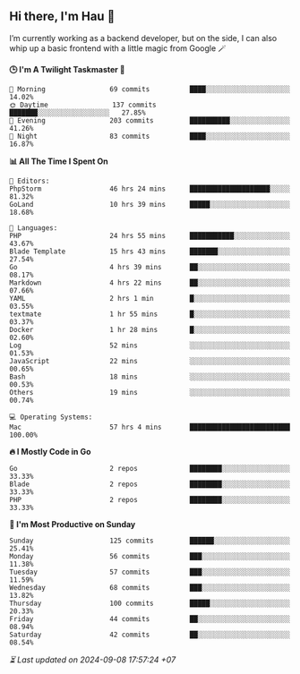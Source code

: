 ## Hi there, I'm Hau 👋
I’m currently working as a backend developer, but on the side, I can also whip up a basic frontend with a little magic from Google 🪄

<!--START_SECTION:readme-stats-->
**🕒 I'm A Twilight Taskmaster 🌆**

```text
🌅 Morning                69 commits          ████░░░░░░░░░░░░░░░░░░░░░   14.02%
🌞 Daytime                137 commits         ███████░░░░░░░░░░░░░░░░░░   27.85%
🌆 Evening                203 commits         ██████████░░░░░░░░░░░░░░░   41.26%
🌙 Night                  83 commits          ████░░░░░░░░░░░░░░░░░░░░░   16.87%
```

**📊 All The Time I Spent On**

```text
📝 Editors:
PhpStorm                 46 hrs 24 mins      ████████████████████░░░░░   81.32%
GoLand                   10 hrs 39 mins      █████░░░░░░░░░░░░░░░░░░░░   18.68%

💬 Languages:
PHP                      24 hrs 55 mins      ███████████░░░░░░░░░░░░░░   43.67%
Blade Template           15 hrs 43 mins      ███████░░░░░░░░░░░░░░░░░░   27.54%
Go                       4 hrs 39 mins       ██░░░░░░░░░░░░░░░░░░░░░░░   08.17%
Markdown                 4 hrs 22 mins       ██░░░░░░░░░░░░░░░░░░░░░░░   07.66%
YAML                     2 hrs 1 min         █░░░░░░░░░░░░░░░░░░░░░░░░   03.55%
textmate                 1 hr 55 mins        █░░░░░░░░░░░░░░░░░░░░░░░░   03.37%
Docker                   1 hr 28 mins        █░░░░░░░░░░░░░░░░░░░░░░░░   02.60%
Log                      52 mins             ░░░░░░░░░░░░░░░░░░░░░░░░░   01.53%
JavaScript               22 mins             ░░░░░░░░░░░░░░░░░░░░░░░░░   00.65%
Bash                     18 mins             ░░░░░░░░░░░░░░░░░░░░░░░░░   00.53%
Others                   19 mins             ░░░░░░░░░░░░░░░░░░░░░░░░░   00.74%

💻 Operating Systems:
Mac                      57 hrs 4 mins       █████████████████████████   100.00%
```

**🔥 I Mostly Code in Go**

```text
Go                       2 repos             ████████░░░░░░░░░░░░░░░░░   33.33%
Blade                    2 repos             ████████░░░░░░░░░░░░░░░░░   33.33%
PHP                      2 repos             ████████░░░░░░░░░░░░░░░░░   33.33%
```

**📅 I'm Most Productive on Sunday**

```text
Sunday                   125 commits         ██████░░░░░░░░░░░░░░░░░░░   25.41%
Monday                   56 commits          ███░░░░░░░░░░░░░░░░░░░░░░   11.38%
Tuesday                  57 commits          ███░░░░░░░░░░░░░░░░░░░░░░   11.59%
Wednesday                68 commits          ███░░░░░░░░░░░░░░░░░░░░░░   13.82%
Thursday                 100 commits         █████░░░░░░░░░░░░░░░░░░░░   20.33%
Friday                   44 commits          ██░░░░░░░░░░░░░░░░░░░░░░░   08.94%
Saturday                 42 commits          ██░░░░░░░░░░░░░░░░░░░░░░░   08.54%
```



*⏳ Last updated on 2024-09-08 17:57:24 +07*
<!--END_SECTION:readme-stats-->
